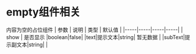 # empty组件相关

内容为空的占位组件
| 参数 | 说明 | 类型 | 默认值 |
|-----|-----|-----|-----|
| show |	是否显示	|boolean|false|	
|text|提示文本|string| 暂无数据 |
|subText|提示副文本|string|  |
